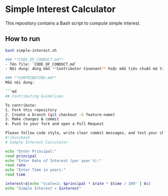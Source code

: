 # Simple Interest Calculator

This repository contains a Bash script to compute simple interest.

## How to run

```bash
bash simple-interest.sh

### **CODE_OF_CONDUCT.md**  
- Tên file: `CODE_OF_CONDUCT.md`  
- Nội dung: dùng mẫu **Contributor Covenant** hoặc mẫu tiêu chuẩn mà trường / khóa học yêu cầu.

### **CONTRIBUTING.md**  
Mẫu nội dung:

```md
## Contributing Guidelines

To contribute:
1. Fork this repository
2. Create a branch (git checkout -b feature-name)
3. Make changes & commit
4. Push to your fork and open a Pull Request

Please follow code style, write clear commit messages, and test your changes.
#!/bin/bash
# Simple Interest Calculator

echo "Enter Principal:"
read principal
echo "Enter Rate of Interest (per year %):"
read rate
echo "Enter Time in years:"
read time

interest=$(echo "scale=2; $principal * $rate * $time / 100" | bc)
echo "Simple Interest = $interest"
